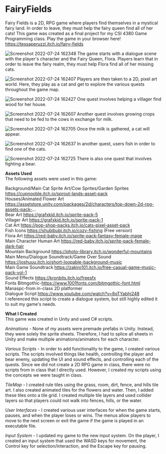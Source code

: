 # FairyFields
Fairy Fields is a 2D, RPG game where players find themselves in a mystical fairy land. In order to leave, they must help the fairy queen find all of her cats! This game was created as a final project for my CSI 4380 Game Programming class.
Play the game in your browser here! https://tessaperuzzi.itch.io/fairy-fields

![Screenshot 2022-07-24 162348](https://user-images.githubusercontent.com/54461147/180665033-98826dca-93c2-4f5b-b45a-c172efeb49fb.png)
The game starts with a dialogue scene with the player's character and the Fairy Queen, Flora. Players learn that in order to leave the fairy realm, they must help Flora find all of her missing cats.

![Screenshot 2022-07-24 162407](https://user-images.githubusercontent.com/54461147/180665061-adc6e89b-e49e-4bab-8f61-86cae322c93a.png)
Players are then taken to a 2D, pixel art world. Here, they play as a cat and get to explore the various quests throughout the game map.

![Screenshot 2022-07-24 162427](https://user-images.githubusercontent.com/54461147/180665081-ae7ce388-af1f-4ff1-9990-c71c5f6c204b.png)
One quest involves helping a villager find wood for her house.

![Screenshot 2022-07-24 162607](https://user-images.githubusercontent.com/54461147/180665098-82782e8f-8b00-4678-8af8-ef4d7fc6895f.png)
Another quest involves growing crops that need to be fed to the cows in exchange for milk.

![Screenshot 2022-07-24 162705](https://user-images.githubusercontent.com/54461147/180665109-fbbfac8e-da65-4d21-8dac-bbc2a27fe1dd.png)
Once the milk is gathered, a cat will appear.

![Screenshot 2022-07-24 162637](https://user-images.githubusercontent.com/54461147/180665116-6d52c89d-8fed-4aca-a822-419e38c86e13.png)
In another quest, users fish in order to find one of the cats.

![Screenshot 2022-07-24 162725](https://user-images.githubusercontent.com/54461147/180665135-ea274d13-2f32-45a1-892b-c314107ca8f4.png)
There is also one quest that involves fighting a bear.

**Assets Used**  
The following assets were used in this game:

Background/Main Cat Sprite Art/Cow Sprites/Garden Sprites
https://cupnooble.itch.io/sprout-lands-asset-pack  
Houses/Animated Flower Art
https://assetstore.unity.com/packages/2d/characters/top-down-2d-rpg-assets-pack-...  
Bear Art
https://grafxkid.itch.io/sprite-pack-5  
Villager Art
https://grafxkid.itch.io/sprite-pack-1  
Cat Art
https://pop-shop-packs.itch.io/cats-pixel-asset-pack  
Fish Icons
https://shubibubi.itch.io/cozy-fishing (Free version)  
Flora Art
https://red-baby.itch.io/sprite-pack-fantasy-female-mage  
Main Character Human Art
https://red-baby.itch.io/sprite-pack-female-dark-hair  
Mountain Background
https://photo-library.itch.io/wonderful-mountains  
Main Menu/Dialogue Soundtrack/Game Over Sound
https://joshuuu.itch.io/short-loopable-background-music  
Main Game Soundtrack
https://zakiro101.itch.io/free-casual-game-music-pack-vol-1  
Sound Effects
https://kronbits.itch.io/freesfx  
Fonts
Bitmgothic-https://www.1001fonts.com/bitmgothic-font.html  
Manaspc-from in-class 2D platformer  
Dialogue Script
https://www.youtube.com/watch?v=8oTYabhj248  
I referenced this script to create a dialogue system, but still highly edited it to suit my game's needs.

**What I Created**  
This game was created in Unity and used C# scripts.  

*Animations* - None of my assets were premade prefabs in Unity. Instead, they were solely the sprite sheets. Therefore, I had to splice all sheets in Unity and make multiple animations/animators for each character.  

*Various Scripts* - In order to add functionality to the game, I created various scripts. The scripts involved things like health, controlling the player and bear enemy, updating the UI and sound effects, and controlling each of the quests. Since we did not create a 2D RPG game in class, there were no scripts from in class that I directly used. However, I created my scripts using the concepts we were taught in class.  

*TileMap* - I created rule tiles using the grass, room, dirt, fence, and hills tile art. I also created animated tiles for the flowers and water. Then, I added these tiles onto a tile grid. I created multiple tile layers and used collider layers so that players could not walk into fences, hills, or the water.  

*User Interfaces* - I created various user interfaces for when the game starts, pauses, and when the player loses or wins. The menus allow players to move to the next screen or exit the game if the game is played in an executable file.  

*Input System* - I updated my game to the new input system. On the player, I created an input system that used the WASD keys for movement, the Control key for selection/interaction, and the Escape key for pausing.
